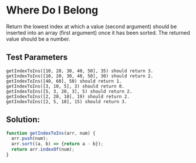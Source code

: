 # Where Do I Belong

Return the lowest index at which a value (second argument) should be inserted into an array (first argument) once it has been sorted. The returned value should be a number.

## Test Parameters

    getIndexToIns([10, 20, 30, 40, 50], 35) should return 3.
    getIndexToIns([10, 20, 30, 40, 50], 30) should return 2.
    getIndexToIns([40, 60], 50) should return 1.
    getIndexToIns([3, 10, 5], 3) should return 0.
    getIndexToIns([5, 3, 20, 3], 5) should return 2.
    getIndexToIns([2, 20, 10], 19) should return 2.
    getIndexToIns([2, 5, 10], 15) should return 3.

## Solution:

```javascript
function getIndexToIns(arr, num) {
  arr.push(num);
  arr.sort((a, b) => {return a - b});
  return arr.indexOf(num);
}
````
